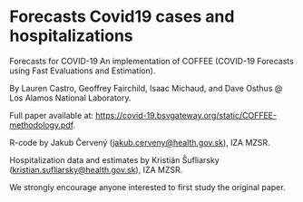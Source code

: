 # Forecasts Covid19 cases and hospitalizations
Forecasts for COVID-19
An implementation of COFFEE (COVID-19 Forecasts using Fast Evaluations and Estimation).

By Lauren Castro, Geoffrey Fairchild, Isaac Michaud, and Dave Osthus @ Los Alamos National Laboratory.

Full paper available at: https://covid-19.bsvgateway.org/static/COFFEE-methodology.pdf.

R-code by Jakub Červený (jakub.cerveny@health.gov.sk), IZA MZSR.

Hospitalization data and estimates by Kristián Šufliarsky (kristian.sufliarsky@health.gov.sk), IZA MZSR.

We strongly encourage anyone interested to first study the original paper.
